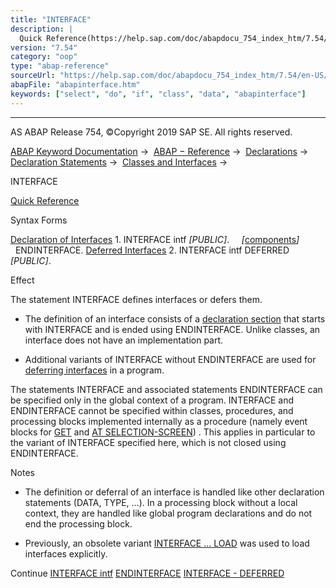 ```yaml
---
title: "INTERFACE"
description: |
  Quick Reference(https://help.sap.com/doc/abapdocu_754_index_htm/7.54/en-US/abapinterface_shortref.htm) Syntax Forms Declaration of Interfaces(https://help.sap.com/doc/abapdocu_754_index_htm/7.54/en-US/abapinterface_definition.htm) 1. INTERFACE intf PUBLIC. components(https://help.
version: "7.54"
category: "oop"
type: "abap-reference"
sourceUrl: "https://help.sap.com/doc/abapdocu_754_index_htm/7.54/en-US/abapinterface.htm"
abapFile: "abapinterface.htm"
keywords: ["select", "do", "if", "class", "data", "abapinterface"]
---
```


* * *

AS ABAP Release 754, ©Copyright 2019 SAP SE. All rights reserved.

[ABAP Keyword Documentation](https://help.sap.com/doc/abapdocu_754_index_htm/7.54/en-US/abenabap.htm) →  [ABAP − Reference](https://help.sap.com/doc/abapdocu_754_index_htm/7.54/en-US/abenabap_reference.htm) →  [Declarations](https://help.sap.com/doc/abapdocu_754_index_htm/7.54/en-US/abendeclarations.htm) →  [Declaration Statements](https://help.sap.com/doc/abapdocu_754_index_htm/7.54/en-US/abenabap_declarations.htm) →  [Classes and Interfaces](https://help.sap.com/doc/abapdocu_754_index_htm/7.54/en-US/abenclasses_and_interfaces.htm) → 

INTERFACE

[Quick Reference](https://help.sap.com/doc/abapdocu_754_index_htm/7.54/en-US/abapinterface_shortref.htm)

Syntax Forms

[Declaration of Interfaces](https://help.sap.com/doc/abapdocu_754_index_htm/7.54/en-US/abapinterface_definition.htm)
1\. INTERFACE intf *\[*PUBLIC*\]*.
    *\[*[components](https://help.sap.com/doc/abapdocu_754_index_htm/7.54/en-US/abeninterface_component.htm)*\]*
  ENDINTERFACE.
[Deferred Interfaces](https://help.sap.com/doc/abapdocu_754_index_htm/7.54/en-US/abapinterface_deferred.htm)
2\. INTERFACE intf DEFERRED *\[*PUBLIC*\]*.

Effect

The statement INTERFACE defines interfaces or defers them.

-   The definition of an interface consists of a [declaration section](https://help.sap.com/doc/abapdocu_754_index_htm/7.54/en-US/abapinterface_definition.htm) that starts with INTERFACE and is ended using ENDINTERFACE. Unlike classes, an interface does not have an implementation part.
    
-   Additional variants of INTERFACE without ENDINTERFACE are used for [deferring interfaces](https://help.sap.com/doc/abapdocu_754_index_htm/7.54/en-US/abapinterface_deferred.htm) in a program.
    

The statements INTERFACE and associated statements ENDINTERFACE can be specified only in the global context of a program. INTERFACE and ENDINTERFACE cannot be specified within classes, procedures, and processing blocks implemented internally as a procedure (namely event blocks for [GET](https://help.sap.com/doc/abapdocu_754_index_htm/7.54/en-US/abapget-.htm) and [AT SELECTION-SCREEN](https://help.sap.com/doc/abapdocu_754_index_htm/7.54/en-US/abapat_selection-screen.htm)) . This applies in particular to the variant of INTERFACE specified here, which is not closed using ENDINTERFACE.

Notes

-   The definition or deferral of an interface is handled like other declaration statements (DATA, TYPE, ...). In a processing block without a local context, they are handled like global program declarations and do not end the processing block.
    
-   Previously, an obsolete variant [INTERFACE ... LOAD](https://help.sap.com/doc/abapdocu_754_index_htm/7.54/en-US/abapclass_interface_load.htm) was used to load interfaces explicitly.
    

Continue
[INTERFACE intf](https://help.sap.com/doc/abapdocu_754_index_htm/7.54/en-US/abapinterface_definition.htm)
[ENDINTERFACE](https://help.sap.com/doc/abapdocu_754_index_htm/7.54/en-US/abapendinterface.htm)
[INTERFACE - DEFERRED](https://help.sap.com/doc/abapdocu_754_index_htm/7.54/en-US/abapinterface_deferred.htm)
